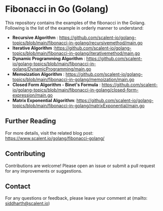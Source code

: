 # Fibonacci in Go (Golang)

This repository contains the examples of the fibonacci in the Golang. Following is the list of the example in orderly manner to understand:

- **Recursive Algorithm** : https://github.com/scalent-io/golang-topics/blob/main/fibonacci-in-golang/recursivemethod/main.go
- **Iterative Algorithm** :https://github.com/scalent-io/golang-topics/blob/main/fibonacci-in-golang/iterativemethod/main.go
- **Dynamic Programming Algorithm** : https://github.com/scalent-io/golang-topics/blob/main/fibonacci-in-golang/DynamicProgramming/main.go
- **Memoization Algorithm** : https://github.com/scalent-io/golang-topics/blob/main/fibonacci-in-golang/memoization/main.go
- **Closed Form Algorithm - Binet's Formula** : https://github.com/scalent-io/golang-topics/blob/main/fibonacci-in-golang/closed-form-expression/main.go
- **Matrix Exponential Algorithm**: https://github.com/scalent-io/golang-topics/blob/main/fibonacci-in-golang/matrixExponential/main.go

## Further Reading

For more details, visit the related blog post: https://www.scalent.io/golang/fibonacci-golang/


## Contributing
Contributions are welcome! Please open an issue or submit a pull request for any improvements or suggestions.

## Contact
For any questions or feedback, please leave your comment at (mailto: siddharth@scalent.io)
